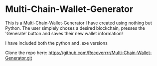 # Multi-Chain-Wallet-Generator
 This is a Multi-Chain-Wallet-Generator I have created using nothing but Python. The user simplely choses a desired blockchain, presses the 'Generate' button and saves their new wallet information!

I have included both the python and .exe versions

Clone the repo here: https://github.com/Recoverrrr/Multi-Chain-Wallet-Generator.git
